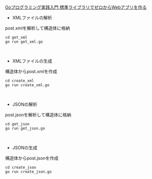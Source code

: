 
[Goプログラミング実践入門 標準ライブラリでゼロからWebアプリを作る](https://book.impress.co.jp/books/1115101145)

* XMLファイルの解析

post.xmlを解析して構造体に格納
```
cd get_xml
go run get_xml.go
```
<br>

* XMLファイルの生成

構造体からpost.xmlを作成
```
cd create_xml
go run create_xml.go
```

<br>

* JSONの解析

post.jsonを解析して構造体に格納
```
cd get_json
go run get_json.go
```

<br>

* JSONの生成

構造体からpost.jsonを作成
```
cd create_json
go run create_json.go
```
